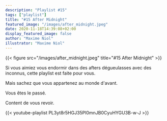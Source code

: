 ```yaml
---
description: "Playlist #15"
tags: ["playlist"]
title: "#15 After Midnight"
featured_image: "/images/after_midnight.jpeg"
date: 2020-11-18T14:39:08+02:00
display_featured_image: false
author: "Maxime Niol" 
illustrator: "Maxime Niol"
---
```


{{< figure src="/images/after_midnight.jpeg" title="#15 After Midnight" >}}

Si vous aimiez vous endormir dans des afters dégueulasses avec des inconnus, cette playlist est faite pour vous. 

Mais sachez que vous appartenez au monde d'avant.

Vous êtes le passé.

Content de vous revoir.

{{< youtube-playlist PL3yt8r5HGJ35Pl0mnJB0CyuHYGU3B-w-J >}}